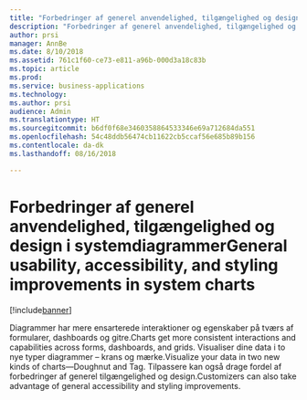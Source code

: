 ```yaml
---
title: "Forbedringer af generel anvendelighed, tilgængelighed og design i systemdiagrammer"
description: "Forbedringer af generel anvendelighed, tilgængelighed og design i systemdiagrammer"
author: prsi
manager: AnnBe
ms.date: 8/10/2018
ms.assetid: 761c1f60-ce73-e811-a96b-000d3a18c83b
ms.topic: article
ms.prod: 
ms.service: business-applications
ms.technology: 
ms.author: prsi
audience: Admin
ms.translationtype: HT
ms.sourcegitcommit: b6df0f68e3460358864533346e69a712684da551
ms.openlocfilehash: 54c48ddb56474cb11622cb5ccaf56e685b89b156
ms.contentlocale: da-dk
ms.lasthandoff: 08/16/2018

---
```

# <a name="general-usability-accessibility-and-styling-improvements-in-system-charts"></a><span data-ttu-id="f972a-103">Forbedringer af generel anvendelighed, tilgængelighed og design i systemdiagrammer</span><span class="sxs-lookup"><span data-stu-id="f972a-103">General usability, accessibility, and styling improvements in system charts</span></span>


[!include[banner](../../includes/banner.md)]

<span data-ttu-id="f972a-104">Diagrammer har mere ensarterede interaktioner og egenskaber på tværs af formularer, dashboards og gitre.</span><span class="sxs-lookup"><span data-stu-id="f972a-104">Charts get more consistent interactions and capabilities across forms, dashboards, and grids.</span></span> <span data-ttu-id="f972a-105">Visualiser dine data i to nye typer diagrammer – krans og mærke.</span><span class="sxs-lookup"><span data-stu-id="f972a-105">Visualize your data in two new kinds of charts—Doughnut and Tag.</span></span> <span data-ttu-id="f972a-106">Tilpassere kan også drage fordel af forbedringer af generel tilgængelighed og design.</span><span class="sxs-lookup"><span data-stu-id="f972a-106">Customizers can also take advantage of general accessibility and styling improvements.</span></span>

